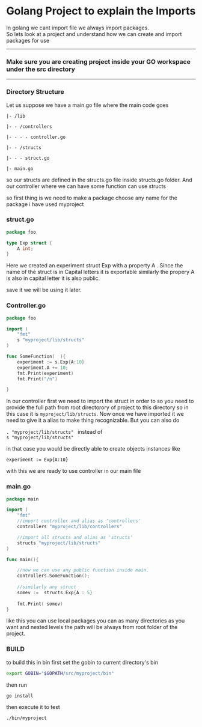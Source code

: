 # Golang Project to explain the Imports

In golang we cant import file we always import packages. 
<br>
So lets look at a project and understand how we can create and import packages for use
<br>

---
### **Make sure you are creating project inside your GO workspace under the src directory** 
---
### Directory Structure
Let us suppose we have a main.go file where the main code goes
<br>

`|- /lib`

`|- - /controllers`

`|- - - - controller.go`

`|- - /structs`

`|- - - struct.go`

`|- main.go`


so our structs are defined in the structs.go file inside structs.go folder.
And our controller where we can have some function can use structs 

so first thing is we need to make a package choose any name for the package i have used myproject

### struct.go

```go
package foo

type Exp struct {
	A int;
}
```

Here we created an experiment struct Exp  with  a property A . 
Since the name of the struct is in Capital letters it is exportable similarly the propery A is also in capital letter it is also public.

save it we will be using it later.


### Controller.go

```go
package foo

import (
	"fmt"
	s "myproject/lib/structs"
)

func SomeFunction(  ){
	experiment := s.Exp{A:10}
	experiment.A += 10;	
	fmt.Print(experiment)
	fmt.Print("/n")

}
```
In our controller first we need to import the struct in order to so you need to provide the full path from root directorory of project to this directory so in this case it is `myproject/lib/structs`. Now once we have imported it we need to give it a alias to make thing recognizable. But you can also do 
<br>

`. "myproject/lib/structs" ` instead of 
<br>
`s "myproject/lib/structs"`

 in that case you would be directly able to create objects instances like 

` experiment := Exp{A:10} `

with this we are ready to use controller in our main file

### main.go

```go
package main

import (
	"fmt"
    //import controller and alias as 'controllers'
	controllers "myproject/lib/controllers"

    //import all structs and alias as 'structs' 
	structs "myproject/lib/structs"
)

func main(){

    //now we can use any public function inside main.
	controllers.SomeFunction();
	
    //similarly any struct
    somev :=  structs.Exp{A : 5}
	
    fmt.Print( somev)
}
```

like this you can use local packages you can as many directories as you want and nested levels the path will be always from root folder of the project.


### BUILD 
to build this in bin 
first set the gobin to current directory's bin 

```sh 
export GOBIN="$GOPATH/src/myproject/bin"
```

then run 
```sh
go install 
```

then execute it to test

```sh
./bin/myproject
```

